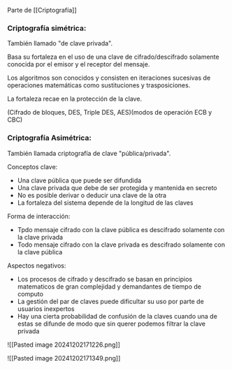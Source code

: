 Parte de [[Criptografía]]


### Criptografía simétrica:

También llamado "de clave privada".

Basa su fortaleza en el uso de una clave de cifrado/descifrado solamente conocida por el emisor y el receptor del mensaje.

Los algoritmos son conocidos y consisten en iteraciones sucesivas de operaciones matemáticas como sustituciones y trasposiciones.

La fortaleza recae en la protección de la clave.

(Cifrado de bloques, DES, Triple DES, AES)(modos de operación ECB y CBC)

### Criptografía Asimétrica:

También llamada criptografía de clave "pública/privada". 

Conceptos clave:
- Una clave pública que puede ser difundida
- Una clave privada que debe de ser protegida y mantenida en secreto
- No es posible derivar o deducir una clave de la otra
- La fortaleza del sistema depende de la longitud de las claves

Forma de interacción:
- Tpdo mensaje cifrado con la clave pública es descifrado solamente con la clave privada
- Todo mensaje cifrado con la clave privada es descifrado solamente con la clave pública

Aspectos negativos:
- Los procesos de cifrado y descifrado se basan en principios matematicos de gran complejidad y demandantes de tiempo de computo
- La gestión del par de claves puede dificultar su uso por parte de usuarios inexpertos
- Hay una cierta probabilidad de confusión de la claves cuando una de estas se difunde de modo que sin querer podemos filtrar la clave privada

![[Pasted image 20241202171226.png]]

![[Pasted image 20241202171349.png]]

